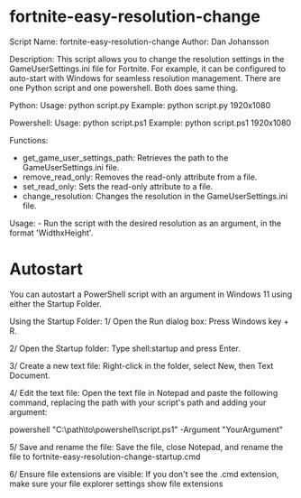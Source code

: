 # fortnite-easy-resolution-change
Script Name: fortnite-easy-resolution-change 
Author: Dan Johansson 

Description: This script allows you to change the resolution settings in the GameUserSettings.ini file for Fortnite. 
For example, it can be configured to auto-start with Windows for seamless resolution management.
There are one Python script and one powershell. Both does same thing.

Python:
Usage: python script.py <Resolution> 
Example: python script.py 1920x1080 

Powershell:
Usage: python script.ps1 <Resolution> 
Example: python script.ps1 1920x1080 

Functions: 
- get_game_user_settings_path: Retrieves the path to the GameUserSettings.ini file. 
- remove_read_only: Removes the read-only attribute from a file. 
- set_read_only: Sets the read-only attribute to a file. 
- change_resolution: Changes the resolution in the GameUserSettings.ini file. 

Usage: - Run the script with the desired resolution as an argument, in the format 'WidthxHeight'. 

# Autostart
You can autostart a PowerShell script with an argument in Windows 11 using either the Startup Folder.

Using the Startup Folder:
1/ Open the Run dialog box: Press Windows key + R.

2/ Open the Startup folder: Type shell:startup and press Enter.

3/ Create a new text file: Right-click in the folder, select New, then Text Document.

4/ Edit the text file: Open the text file in Notepad and paste the following command, replacing the path with your script's path and adding your argument:

powershell "C:\path\to\powershell\script.ps1" -Argument "YourArgument"

5/ Save and rename the file: Save the file, close Notepad, and rename the file to fortnite-easy-resolution-change-startup.cmd

6/ Ensure file extensions are visible: If you don't see the .cmd extension, make sure your file explorer settings show file extensions